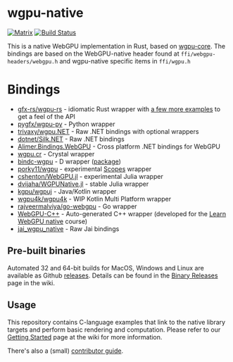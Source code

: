 # wgpu-native
[![Matrix](https://img.shields.io/badge/Matrix-%23wgpu%3Amatrix.org-blueviolet.svg)](https://matrix.to/#/#wgpu:matrix.org)
[![Build Status](https://github.com/gfx-rs/wgpu-native/workflows/CI/badge.svg)](https://github.com/gfx-rs/wgpu-native/actions)

This is a native WebGPU implementation in Rust, based on [wgpu-core](https://github.com/gfx-rs/wgpu).
The bindings are based on the WebGPU-native header found at `ffi/webgpu-headers/webgpu.h` and wgpu-native specific items in `ffi/wgpu.h`

# Bindings

- [gfx-rs/wgpu-rs](https://github.com/gfx-rs/wgpu/tree/master/wgpu) - idiomatic Rust wrapper with [a few more examples](https://github.com/gfx-rs/wgpu/tree/master/wgpu/examples) to get a feel of the API
- [pygfx/wgpu-py](https://github.com/pygfx/wgpu-py) - Python wrapper
- [trivaxy/wgpu.NET](https://github.com/trivaxy/WGPU.NET) - Raw .NET bindings with optional wrappers
- [dotnet/Silk.NET](https://github.com/dotnet/Silk.NET) - Raw .NET bindings
- [Alimer.Bindings.WebGPU](https://github.com/amerkoleci/Alimer.Bindings.WebGPU) - Cross platform .NET bindings for WebGPU
- [wgpu.cr](https://github.com/chances/wgpu-crystal) - Crystal wrapper
- [bindc-wgpu](https://github.com/gecko0307/bindbc-wgpu) - D wrapper ([package](https://code.dlang.org/packages/bindbc-wgpu))
- [porky11/wgpu](https://gitlab.com/scopes-libraries/wgpu) - experimental [Scopes](http://scopes.rocks) wrapper
- [cshenton/WebGPU.jl](https://github.com/cshenton/WebGPU.jl) - experimental Julia wrapper
- [dvijaha/WGPUNative.jl](https://github.com/dvijaha/WGPUNative.jl) - stable Julia wrapper
- [kgpu/wgpuj](https://github.com/kgpu/kgpu/tree/master/wgpuj) - Java/Kotlin wrapper
- [wgpu4k/wgpu4k](https://github.com/wgpu4k/wgpu4k) - WIP Kotlin Multi Platform wrapper
- [rajveermalviya/go-webgpu](https://github.com/rajveermalviya/go-webgpu) - Go wrapper
- [WebGPU-C++](https://github.com/eliemichel/WebGPU-Cpp) - Auto-generated C++ wrapper (developed for the [Learn WebGPU native](https://eliemichel.github.io/LearnWebGPU) course)
- [jai_wgpu_native](https://github.com/SogoCZE/jai_wgpu_native) - Raw Jai bindings

## Pre-built binaries

Automated 32 and 64-bit builds for MacOS, Windows and Linux are available as Github [releases](https://github.com/gfx-rs/wgpu-native/releases). Details can be found in the  [Binary Releases](https://github.com/gfx-rs/wgpu-native/wiki/Binary-Releases) page in the wiki.

## Usage

This repository contains C-language examples that link to the native library targets and perform basic rendering and computation. Please refer to our [Getting Started](https://github.com/gfx-rs/wgpu-native/wiki/Getting-Started) page at the wiki for more information.

There's also a (small) [contributor guide](https://github.com/gfx-rs/wgpu-native/wiki/Contributing).
